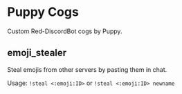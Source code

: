 # Puppy Cogs

Custom Red-DiscordBot cogs by Puppy.

## emoji_stealer

Steal emojis from other servers by pasting them in chat.

Usage:
`!steal <:emoji:ID>` or `!steal <:emoji:ID> newname`
